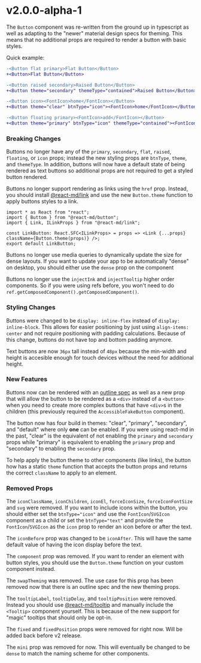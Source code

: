 # v2.0.0-alpha-1
The `Button` component was re-written from the ground up in typescript as well as adapting to the "newer"
material design specs for theming. This means that no additional props are required to render a button with
basic styles.

Quick example:
```diff
-<Button flat primary>Flat Button</Button>
+<Button>Flat Button</Button>
```

```diff
-<Button raised secondary>Raised Button</Button>
+<Button theme="secondary" themeType="contained">Raised Button</Button>
```

```diff
-<Button icon><FontIcon>home</FontIcon></Button>
+<Button theme="clear" btnType="icon"><FontIcon>home</FontIcon></Button>
```

```diff
-<Button floating primary><FontIcon>add</FontIcon></Button>
+<Button theme="primary" btnType="icon" themeType="contained"><FontIcon>add</FontIcon></Button>
```

### Breaking Changes
Buttons no longer have any of the `primary`, `secondary`, `flat`, `raised`, `floating`, or `icon` props; instead
the new styling props are `btnType`, `theme`, and `themeType`. In addition, buttons will now have a default state
of being rendered as text buttons so additional props are not required to get a styled button rendered.

Buttons no longer support rendering as links using the `href` prop. Instead, you should install
[@react-md/link](https://github.com/mlaursen/react-md/tree/next/packages/link) and use the new `Button.theme` function
to apply buttons styles to a link.

```tsx
import * as React from "react";
import { Buttom } from "@react-md/button";
import { Link, ILinkProps } from "@react-md/link";

const LinkButton: React.SFC<ILinkProps> = props => <Link {...props} className={Button.theme(props)} />;
export default LinkButton;
```

Buttons no longer use media queries to dynamically update the size for dense layouts. If you want to update your app to
be automatically "dense" on desktop, you should either use the `dense` prop on the component

Buttons no longer use the `injectInk` and `injectTooltip` higher order components. So if you were using refs before, you
won't need to do `ref.getComposedComponent().getComposedComponent()`.

### Styling Changes
Buttons were changed to be `display: inline-flex` instead of `display: inline-block`. This allows for easier positioning
by just using `align-items: center` and not require positioning with padding calculations. Because of this change, buttons
do not have top and bottom padding anymore.

Text buttons are now `36px` tall instead of `48px` because the min-width and height is accesible enough for touch devices
without the need for additional height.

### New Features
Buttons now can be rendered with an [outline spec](https://material.io/design/components/buttons.html#outlined-button)
as well as a new prop that will allow the button to be rendered as a `<div>` instead of a `<button>` when you need to
create more complex buttons that have `<div>`s in the children (this previously required the `AccessibleFakeButton` component).

The button now has four build in themes: "clear", "primary", "secondary", and "default" where only **one** can be enabled.
If you were using react-md in the past, "clear" is the equivalent of not enabling the `primary` and `secondary` props
while "primary" is equivalent to enabling the `primary` prop and "secondary" to enabling the `secondary` prop.

To help apply the button theme to other components (like links), the button how has a static `theme` function that accepts
the button props and returns the correct `className` to apply to an element.

### Removed Props
The `iconClassName`, `iconChildren`, `iconEl`, `forceIconSize`, `forceIconFontSize` and `svg` were removed. If you want to include
icons within the button, you should either set the `btnType="icon"` and use the `FontIcon`/`SVGIcon` component as a child or set
the `btnType="text"` and provide the `FontIcon`/`SVGIcon` as the `icon` prop to render an icon before or after the text.

The `iconBefore` prop was changed to be `iconAfter`. This will have the same default value of having the icon display before the
text.

The `component` prop was removed. If you want to render an element with button styles, you should use the `Button.theme` function on
your custom component instead.

The `swapTheming` was removed. The use case for this prop has been removed now that there is an outline spec and the new theming
props.

The `tooltipLabel`, `tooltipDelay`, and `tooltipPosition` were removed. Instead you should use [@react-md/tooltip](https://github.com/mlaursen/react-md/tree/next/packages/tooltip)
and manually include the `<Tooltip>` component yourself. This is because of the new support for "magic" tooltips that should only be
opt-in.

The `fixed` and `fixedPosition` props were removed for right now. Will be added back before v2 release.

The `mini` prop was removed for now. This will eventually be changed to be `dense` to match the naming scheme for other components.
